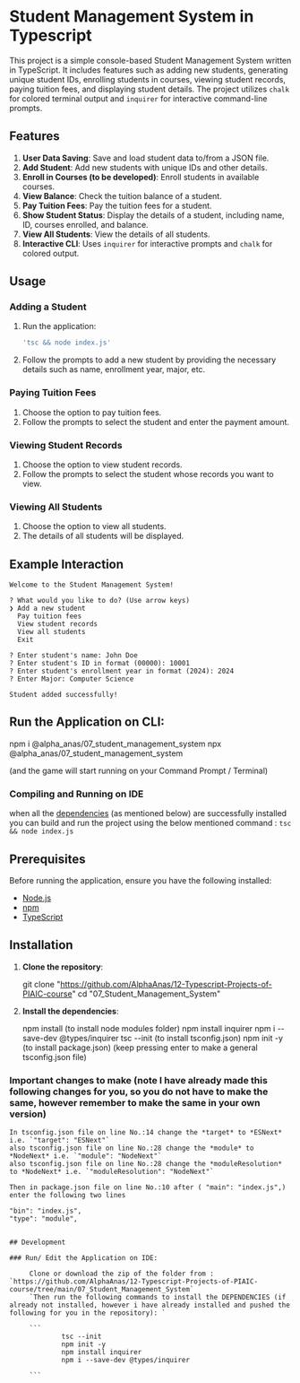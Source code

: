 # Student Management System in Typescript


This project is a simple console-based Student Management System written in TypeScript. It includes features such as adding new students, generating unique student IDs, enrolling students in courses, viewing student records, paying tuition fees, and displaying student details. The project utilizes `chalk` for colored terminal output and `inquirer` for interactive command-line prompts.

## Features

1. **User Data Saving**: Save and load student data to/from a JSON file.
2. **Add Student**: Add new students with unique IDs and other details.
3. **Enroll in Courses (to be developed)**: Enroll students in available courses.
4. **View Balance**: Check the tuition balance of a student.
5. **Pay Tuition Fees**: Pay the tuition fees for a student.
6. **Show Student Status**: Display the details of a student, including name, ID, courses enrolled, and balance.
7. **View All Students**: View the details of all students.
8. **Interactive CLI**: Uses `inquirer` for interactive prompts and `chalk` for colored output.


## Usage

### Adding a Student

1. Run the application:
    ```bash
    'tsc && node index.js'
    ```
2. Follow the prompts to add a new student by providing the necessary details such as name, enrollment year, major, etc.

### Paying Tuition Fees

1. Choose the option to pay tuition fees.
2. Follow the prompts to select the student and enter the payment amount.

### Viewing Student Records

1. Choose the option to view student records.
2. Follow the prompts to select the student whose records you want to view.

### Viewing All Students

1. Choose the option to view all students.
2. The details of all students will be displayed.

## Example Interaction

```text
Welcome to the Student Management System!

? What would you like to do? (Use arrow keys)
❯ Add a new student
  Pay tuition fees
  View student records
  View all students
  Exit

? Enter student's name: John Doe
? Enter student's ID in format (00000): 10001
? Enter student's enrollment year in format (2024): 2024
? Enter Major: Computer Science

Student added successfully!
```

## Run the Application on CLI:


npm i @alpha_anas/07_student_management_system
npx @alpha_anas/07_student_management_system

(and the game will start running on your Command Prompt / Terminal)

### Compiling and Running on IDE

when all the [dependencies](#Prerequisites) (as mentioned below) are successfully installed you can build and run the project using the
below mentioned command :
`tsc && node index.js`

## Prerequisites

Before running the application, ensure you have the following installed:

- [Node.js](https://nodejs.org/)
- [npm](https://www.npmjs.com/)
- [TypeScript](https://www.typescriptlang.org/)

## Installation

1. **Clone the repository**:

   
   git clone "https://github.com/AlphaAnas/12-Typescript-Projects-of-PIAIC-course"
   cd "07_Student_Management_System"
  
2. **Install the dependencies**:

 
   npm install (to install node modules folder)
   npm install inquirer
   npm i --save-dev @types/inquirer
   tsc --init   (to install tsconfig.json)
   npm init -y (to install package.json) (keep pressing enter to make a general tsconfig.json file)


### Important changes to make (note I have already made this following changes for you, so you do not have to make the same, however remember to make the same in your own version)

   ```
   In tsconfig.json file on line No.:14 change the *target* to *ESNext* i.e. `"target": "ESNext"` 
   also tsconfig.json file on line No.:28 change the *module* to *NodeNext* i.e. `"module": "NodeNext"`
   also tsconfig.json file on line No.:28 change the *moduleResolution* to *NodeNext* i.e. `"moduleResolution": "NodeNext"`

   Then in package.json file on line No.:10 after ( "main": "index.js",) enter the following two lines
   ```
    "bin": "index.js",
    "type": "module",
   ```

## Development

### Run/ Edit the Application on IDE:

        Clone or download the zip of the folder from : `https://github.com/AlphaAnas/12-Typescript-Projects-of-PIAIC-course/tree/main/07_Student_Management_System`
        `Then run the following commands to install the DEPENDENCIES (if already not installed, however i have already installed and pushed the following for you in the repository): `

        ```
                tsc --init
                npm init -y
                npm install inquirer
                npm i --save-dev @types/inquirer

        ```

